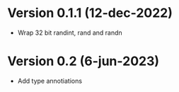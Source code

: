 # Version 0.1.1 (12-dec-2022)
 - Wrap 32 bit randint, rand and randn

# Version 0.2 (6-jun-2023)
 - Add type annotiations
 
